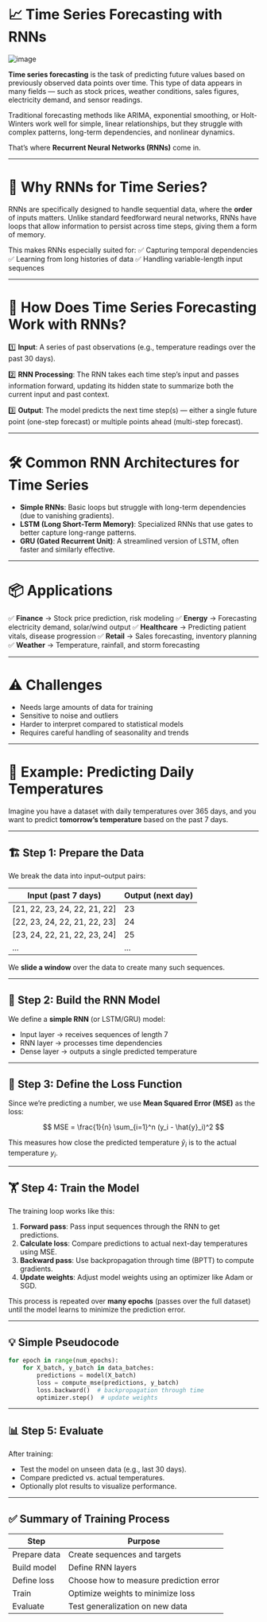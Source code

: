 # 📈 **Time Series Forecasting with RNNs**

![image](https://github.com/user-attachments/assets/a86acf68-21ce-48e8-be8f-67aa6ea418e9)

**Time series forecasting** is the task of predicting future values based on previously observed data points over time. This type of data appears in many fields — such as stock prices, weather conditions, sales figures, electricity demand, and sensor readings.

Traditional forecasting methods like ARIMA, exponential smoothing, or Holt-Winters work well for simple, linear relationships, but they struggle with complex patterns, long-term dependencies, and nonlinear dynamics.

That’s where **Recurrent Neural Networks (RNNs)** come in.

---

# 🧠 **Why RNNs for Time Series?**

RNNs are specifically designed to handle sequential data, where the **order** of inputs matters. Unlike standard feedforward neural networks, RNNs have loops that allow information to persist across time steps, giving them a form of memory.

This makes RNNs especially suited for:
✅ Capturing temporal dependencies
✅ Learning from long histories of data
✅ Handling variable-length input sequences

---

# 🔧 **How Does Time Series Forecasting Work with RNNs?**

1️⃣ **Input**: A series of past observations (e.g., temperature readings over the past 30 days).

2️⃣ **RNN Processing**: The RNN takes each time step’s input and passes information forward, updating its hidden state to summarize both the current input and past context.

3️⃣ **Output**: The model predicts the next time step(s) — either a single future point (one-step forecast) or multiple points ahead (multi-step forecast).

---

# 🛠 **Common RNN Architectures for Time Series**

* **Simple RNNs**: Basic loops but struggle with long-term dependencies (due to vanishing gradients).
* **LSTM (Long Short-Term Memory)**: Specialized RNNs that use gates to better capture long-range patterns.
* **GRU (Gated Recurrent Unit)**: A streamlined version of LSTM, often faster and similarly effective.

---

# 📦 **Applications**

✅ **Finance** → Stock price prediction, risk modeling
✅ **Energy** → Forecasting electricity demand, solar/wind output
✅ **Healthcare** → Predicting patient vitals, disease progression
✅ **Retail** → Sales forecasting, inventory planning
✅ **Weather** → Temperature, rainfall, and storm forecasting

---

# ⚠️ **Challenges**

* Needs large amounts of data for training
* Sensitive to noise and outliers
* Harder to interpret compared to statistical models
* Requires careful handling of seasonality and trends

---

# 🌟 **Example: Predicting Daily Temperatures**

Imagine you have a dataset with daily temperatures over 365 days, and you want to predict **tomorrow’s temperature** based on the past 7 days.

---

## 🏗 **Step 1: Prepare the Data**

We break the data into input–output pairs:

| Input (past 7 days)           | Output (next day) |
| ----------------------------- | ----------------- |
| \[21, 22, 23, 24, 22, 21, 22] | 23                |
| \[22, 23, 24, 22, 21, 22, 23] | 24                |
| \[23, 24, 22, 21, 22, 23, 24] | 25                |
| ...                           | ...               |

We **slide a window** over the data to create many such sequences.

---

## 🏃 **Step 2: Build the RNN Model**

We define a **simple RNN** (or LSTM/GRU) model:

* Input layer → receives sequences of length 7
* RNN layer → processes time dependencies
* Dense layer → outputs a single predicted temperature

---

## 🔧 **Step 3: Define the Loss Function**

Since we’re predicting a number, we use **Mean Squared Error (MSE)** as the loss:

$$
MSE = \frac{1}{n} \sum_{i=1}^n (y_i - \hat{y}_i)^2
$$

This measures how close the predicted temperature $\hat{y}_i$ is to the actual temperature $y_i$.

---

## 🏋️ **Step 4: Train the Model**

The training loop works like this:

1. **Forward pass**: Pass input sequences through the RNN to get predictions.
2. **Calculate loss**: Compare predictions to actual next-day temperatures using MSE.
3. **Backward pass**: Use backpropagation through time (BPTT) to compute gradients.
4. **Update weights**: Adjust model weights using an optimizer like Adam or SGD.

This process is repeated over **many epochs** (passes over the full dataset) until the model learns to minimize the prediction error.

---

## 💡 **Simple Pseudocode**

```python
for epoch in range(num_epochs):
    for X_batch, y_batch in data_batches:
        predictions = model(X_batch)
        loss = compute_mse(predictions, y_batch)
        loss.backward()  # backpropagation through time
        optimizer.step()  # update weights
```

---

## 📊 **Step 5: Evaluate**

After training:

* Test the model on unseen data (e.g., last 30 days).
* Compare predicted vs. actual temperatures.
* Optionally plot results to visualize performance.

---

## ✅ **Summary of Training Process**

| Step         | Purpose                                |
| ------------ | -------------------------------------- |
| Prepare data | Create sequences and targets           |
| Build model  | Define RNN layers                      |
| Define loss  | Choose how to measure prediction error |
| Train        | Optimize weights to minimize loss      |
| Evaluate     | Test generalization on new data        |
